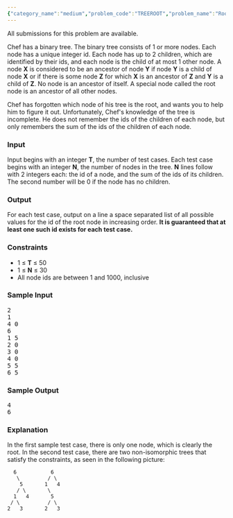 ```yaml
---
{"category_name":"medium","problem_code":"TREEROOT","problem_name":"Root of the Problem","languages_supported":{"0":"ADA","1":"ASM","2":"BASH","3":"BF","4":"C","5":"C99 strict","6":"CAML","7":"CLOJ","8":"CLPS","9":"CPP 4.3.2","10":"CPP 4.9.2","11":"CPP14","12":"CS2","13":"D","14":"ERL","15":"FORT","16":"FS","17":"GO","18":"HASK","19":"ICK","20":"ICON","21":"JAVA","22":"JS","23":"LISP clisp","24":"LISP sbcl","25":"LUA","26":"NEM","27":"NICE","28":"NODEJS","29":"PAS fpc","30":"PAS gpc","31":"PERL","32":"PERL6","33":"PHP","34":"PIKE","35":"PRLG","36":"PYTH","37":"PYTH 3.4","38":"RUBY","39":"SCALA","40":"SCM guile","41":"SCM qobi","42":"ST","43":"TCL","44":"TEXT","45":"WSPC"},"max_timelimit":1,"source_sizelimit":50000,"problem_author":"pieguy","problem_tester":"anton_lunyov","date_added":"26-11-2012","tags":{"0":"cook29","1":"pieguy","2":"simple","3":"simple"},"editorial_url":"http://discuss.codechef.com/problems/TREEROOT","time":{"view_start_date":1356288302,"submit_start_date":1356288302,"visible_start_date":1356288262,"end_date":1735669800},"layout":"problem"}
---
```

<span class="solution-visible-txt">All submissions for this problem are available.</span><p>Chef has a binary tree. The binary tree consists of 1 or more nodes. Each node has a unique integer id. Each node has up to 2 children, which are identified by their ids, and each node is the child of at most 1 other node. A node <b>X</b> is considered to be an ancestor of node <b>Y</b> if node <b>Y</b> is a child of node <b>X</b> or if there is some node <b>Z</b> for which <b>X</b> is an ancestor of <b>Z</b> and <b>Y</b> is a child of <b>Z</b>. No node is an ancestor of itself.  A special node called the root node is an ancestor of all other nodes.</p>
<p>Chef has forgotten which node of his tree is the root, and wants you to help him to figure it out. Unfortunately, Chef's knowledge of the tree is incomplete. He does not remember the ids of the children of each node, but only remembers the sum of the ids of the children of each node.</p>
<h3>Input</h3>
<p>Input begins with an integer <b>T</b>, the number of test cases. Each test case begins with an integer <b>N</b>, the number of nodes in the tree. <b>N</b> lines follow with 2 integers each: the id of a node, and the sum of the ids of its children. The second number will be 0 if the node has no children.</p>
<h3>Output</h3>
<p>For each test case, output on a line a space separated list of all possible values for the id of the root node in increasing order. <b>It is guaranteed that at least one such id exists for each test case.</b></p>
<h3>Constraints</h3>
<ul>
<li>1 ≤ <b>T</b> ≤ 50</li>
<li>1 ≤ <b>N</b> ≤ 30</li>
<li>All node ids are between 1 and 1000, inclusive</li>
</ul>
<h3>Sample Input</h3>
<pre>2
1
4 0
6
1 5
2 0
3 0
4 0
5 5
6 5
</pre><h3>Sample Output</h3>
<pre>4
6
</pre><h3>Explanation</h3>
<p>In the first sample test case, there is only one node, which is clearly the root. In the second test case, there are two non-isomorphic trees that satisfy the constraints, as seen in the following picture:</p>
<pre><code>  6           6
   \         / \
    5       1   4
   / \       \
  1   4       5
 / \         / \
2   3       2   3
</code></pre>